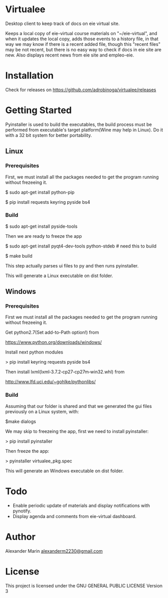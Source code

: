 # Virtualee
Desktop client to keep track of docs on eie virtual site.

Keeps a local copy of eie-virtual course materials on "~/eie-virtual", and when it updates the local copy, adds those events to a history file, in that way we may know if there is a recent added file, though this "recent files" may be not recent, but there is no easy way to check if docs in eie site are new. Also displays recent news from eie site and empleo-eie.

# Installation
Check for releases on <https://github.com/adrobinoga/virtualee/releases>

# Getting Started
Pyinstaller is used to build the executables, the build process must be performed from executable's target platform(Wine may help in Linux). Do it with a 32 bit system for better portability.


## Linux

### Prerequisites
First, we must install all the packages needed to get the program running without frezeeing it.

$ sudo apt-get install python-pip

$ pip install requests keyring pyside bs4

### Build

$ sudo apt-get install pyside-tools

Then we are ready to freeze the app

$ sudo apt-get install pyqt4-dev-tools python-stdeb # need this to build

$ make build

This step actually parses ui files to py and then runs pyinstaller.

This will generate a Linux executable on dist folder.

## Windows

### Prerequisites
First we must install all the packages needed to get the program running without frezeeing it.

Get python2.7(Set add-to-Path option!) from 

<https://www.python.org/downloads/windows/>

Install next python modules

\> pip install keyring requests pyside bs4

Then install lxml(lxml‑3.7.2‑cp27‑cp27m‑win32.whl) from

<http://www.lfd.uci.edu/~gohlke/pythonlibs/>


### Build
Assuming that our folder is shared and that we generated the gui files previously on a Linux system, with:

$make dialogs

We may skip to freezeing the app, first we need to install pyinstaller:

\> pip install pyinstaller

Then freeze the app:

\> pyinstaller virtualee_pkg.spec

This will generate an Windows executable on dist folder.

# Todo
 - Enable periodic update of materials and display notifications with pynotify.
 - Display agenda and comments from eie-virtual dashboard.

# Author

Alexander Marin <alexanderm2230@gmail.com>

# License

This project is licensed under the GNU GENERAL PUBLIC LICENSE Version 3

